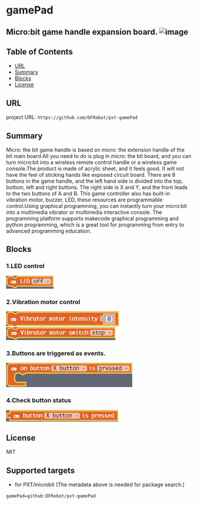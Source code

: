 # gamePad

Micro:bit game handle expansion board.
![image](http://wiki.dfrobot.com.cn/images/9/98/DFR0536%E5%A4%96%E5%BD%A2%E5%9B%BE.png)
---------------------------------------------------------

## Table of Contents

* [URL](#url)
* [Summary](#summary)
* [Blocks](#blocks)
* [License](#license)

## URL
project URL:  ```https://github.com/DFRobot/pxt-gamePad```

## Summary

Micro: the bit game handle is based on micro: the extension handle of the bit main board.All you need to do is plug in micro: the bit board, and you can turn micro:bit into a wireless remote control handle or a wireless game console.The product is made of acrylic sheet, and it feels good. It will not have the feel of sticking hands like exposed circuit board.
There are 8 buttons in the game handle, and the left hand side is divided into the top, bottom, left and right buttons. The right side is X and Y, and the front leads to the two buttons of A and B.
This game controller also has built-in vibration motor, buzzer, LED, these resources are programmable control.Using graphical programming, you can instantly turn your micro:bit into a multimedia vibrator or multimedia interactive console.
The programming platform supports makecode graphical programming and python programming, which is a great tool for programming from entry to advanced programming education.

## Blocks

### 1.LED control
![image](https://github.com/DFRobot/pxt-gamePad/blob/master/image/1.png)

### 2.Vibration motor control
![image](https://github.com/DFRobot/pxt-gamePad/blob/master/image/2.png)<br>
![image](https://github.com/DFRobot/pxt-gamePad/blob/master/image/3.png)

### 3.Buttons are triggered as events.
![image](https://github.com/DFRobot/pxt-gamePad/blob/master/image/4.png)

### 4.Check button status
![image](https://github.com/DFRobot/pxt-gamePad/blob/master/image/5.png)


## License

MIT

## Supported targets

* for PXT/microbit
(The metadata above is needed for package search.)
```package
gamePad=github:DFRobot/pxt-gamePad
```